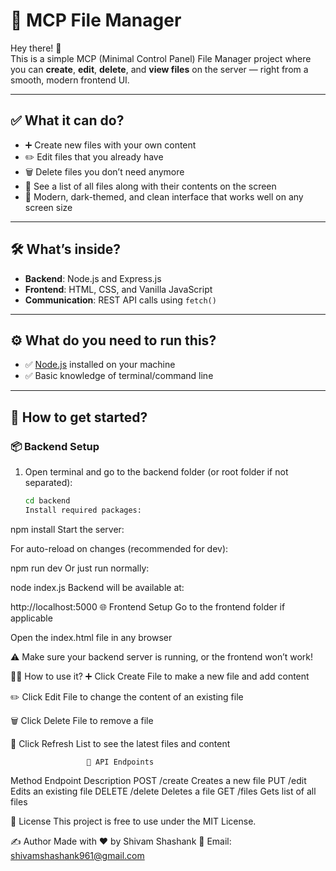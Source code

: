 # 📁 MCP File Manager

Hey there! 👋  
This is a simple MCP (Minimal Control Panel) File Manager project where you can **create**, **edit**, **delete**, and **view files** on the server — right from a smooth, modern frontend UI.

---

## ✅ What it can do?

- ➕ Create new files with your own content
- ✏️ Edit files that you already have
- 🗑️ Delete files you don’t need anymore
- 📃 See a list of all files along with their contents on the screen
- 🌙 Modern, dark-themed, and clean interface that works well on any screen size

---

## 🛠 What’s inside?

- **Backend**: Node.js and Express.js
- **Frontend**: HTML, CSS, and Vanilla JavaScript
- **Communication**: REST API calls using `fetch()`

---

## ⚙️ What do you need to run this?

- ✅ [Node.js](https://nodejs.org/) installed on your machine
- ✅ Basic knowledge of terminal/command line

---

## 🚀 How to get started?

### 📦 Backend Setup

1. Open terminal and go to the backend folder (or root folder if not separated):
   ```bash
   cd backend
   Install required packages:
   ```

npm install
Start the server:

For auto-reload on changes (recommended for dev):

npm run dev
Or just run normally:

node index.js
Backend will be available at:

http://localhost:5000
🌐 Frontend Setup
Go to the frontend folder if applicable

Open the index.html file in any browser

⚠️ Make sure your backend server is running, or the frontend won’t work!

🧑‍💻 How to use it?
➕ Click Create File to make a new file and add content

✏️ Click Edit File to change the content of an existing file

🗑️ Click Delete File to remove a file

🔄 Click Refresh List to see the latest files and content

                     📡 API Endpoints

Method Endpoint Description
POST /create Creates a new file
PUT /edit Edits an existing file
DELETE /delete Deletes a file
GET /files Gets list of all files

📄 License
This project is free to use under the MIT License.

✍️ Author
Made with ❤️ by Shivam Shashank
📧 Email: shivamshashank961@gmail.com
